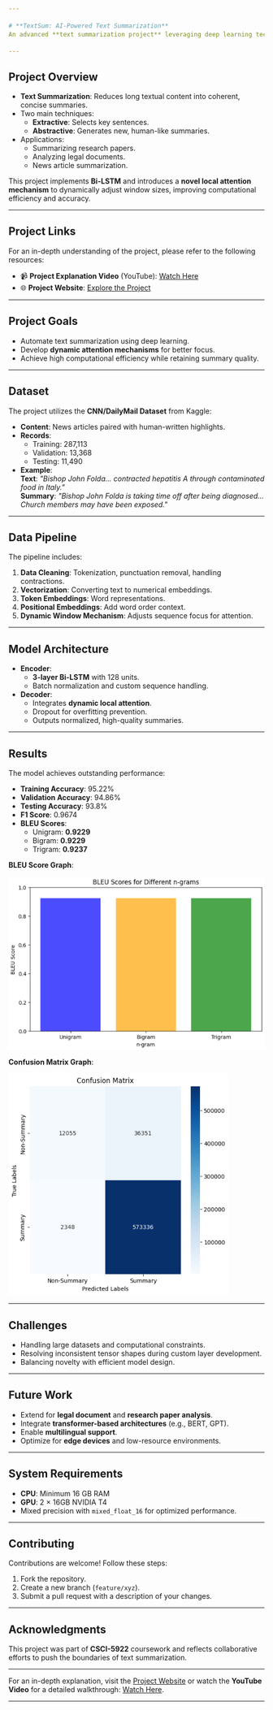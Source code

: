 ```yaml
---

# **TextSum: AI-Powered Text Summarization**
An advanced **text summarization project** leveraging deep learning techniques like Bi-LSTM and a **dynamic local attention mechanism** to generate concise, high-quality summaries. Built to tackle **information overload** and extract key insights efficiently from lengthy text.

---
```


## **Project Overview**
- **Text Summarization**: Reduces long textual content into coherent, concise summaries.
- Two main techniques:
  - **Extractive**: Selects key sentences.
  - **Abstractive**: Generates new, human-like summaries.
- Applications: 
  - Summarizing research papers.
  - Analyzing legal documents.
  - News article summarization.

This project implements **Bi-LSTM** and introduces a **novel local attention mechanism** to dynamically adjust window sizes, improving computational efficiency and accuracy.

---

## **Project Links**
For an in-depth understanding of the project, please refer to the following resources:

- 📹 **Project Explanation Video** (YouTube): [Watch Here](https://www.youtube.com/watch?v=xY1kJ3LcZsA&t=837s)  
- 🌐 **Project Website**: [Explore the Project](https://sites.google.com/view/bilstm-dynatt/home)  

---

## **Project Goals**
- Automate text summarization using deep learning.
- Develop **dynamic attention mechanisms** for better focus.
- Achieve high computational efficiency while retaining summary quality.

---

## **Dataset**
The project utilizes the **CNN/DailyMail Dataset** from Kaggle:
- **Content**: News articles paired with human-written highlights.
- **Records**: 
  - Training: 287,113
  - Validation: 13,368
  - Testing: 11,490
- **Example**:  
   **Text**: *"Bishop John Folda... contracted hepatitis A through contaminated food in Italy."*  
   **Summary**: *"Bishop John Folda is taking time off after being diagnosed... Church members may have been exposed."*

---

## **Data Pipeline**
The pipeline includes:
1. **Data Cleaning**: Tokenization, punctuation removal, handling contractions.
2. **Vectorization**: Converting text to numerical embeddings.
3. **Token Embeddings**: Word representations.
4. **Positional Embeddings**: Add word order context.
5. **Dynamic Window Mechanism**: Adjusts sequence focus for attention.

---

## **Model Architecture**
- **Encoder**: 
  - **3-layer Bi-LSTM** with 128 units.
  - Batch normalization and custom sequence handling.
- **Decoder**:
  - Integrates **dynamic local attention**.
  - Dropout for overfitting prevention.
  - Outputs normalized, high-quality summaries.

---

## **Results**
The model achieves outstanding performance:
- **Training Accuracy**: 95.22%
- **Validation Accuracy**: 94.86%
- **Testing Accuracy**: 93.8%
- **F1 Score**: 0.9674  
- **BLEU Scores**:
   - Unigram: **0.9229**
   - Bigram: **0.9229**
   - Trigram: **0.9237**

**BLEU Score Graph**:

![BLEU Score Graph](images/bleu.png)

**Confusion Matrix Graph**:

![Confusion Matrix](images/confusion.png)

---

## **Challenges**
- Handling large datasets and computational constraints.
- Resolving inconsistent tensor shapes during custom layer development.
- Balancing novelty with efficient model design.

---

## **Future Work**
- Extend for **legal document** and **research paper analysis**.
- Integrate **transformer-based architectures** (e.g., BERT, GPT).
- Enable **multilingual support**.
- Optimize for **edge devices** and low-resource environments.

---

## **System Requirements**
- **CPU**: Minimum 16 GB RAM
- **GPU**: 2 × 16GB NVIDIA T4
- Mixed precision with `mixed_float_16` for optimized performance.

---

## **Contributing**
Contributions are welcome! Follow these steps:
1. Fork the repository.
2. Create a new branch (`feature/xyz`).
3. Submit a pull request with a description of your changes.

---

## **Acknowledgments**
This project was part of **CSCI-5922** coursework and reflects collaborative efforts to push the boundaries of text summarization.

---

For an in-depth explanation, visit the [Project Website](https://sites.google.com/view/bilstm-dynatt/home) or watch the **YouTube Video** for a detailed walkthrough: [Watch Here](https://www.youtube.com/watch?v=xY1kJ3LcZsA&t=837s).

---
